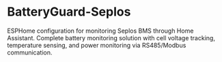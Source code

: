 # BatteryGuard-Seplos
ESPHome configuration for monitoring Seplos BMS through Home Assistant. Complete battery monitoring solution with cell voltage tracking, temperature sensing, and power monitoring via RS485/Modbus communication.
